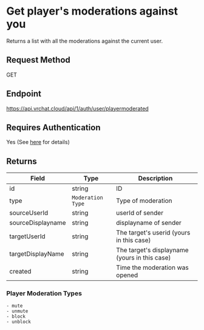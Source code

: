 # Get player's moderations against you

Returns a list with all the moderations against the current user.

## Request Method
GET

## Endpoint
https://api.vrchat.cloud/api/1/auth/user/playermoderated


## Requires Authentication
Yes (See [here](Authorization.md) for details)

## Returns

Field | Type | Description
------|------|------------
id | string | ID
type | `Moderation Type` | Type of moderation
sourceUserId | string | userId of sender
sourceDisplayname | string | displayname of sender
targetUserId | string | The target's userid (yours in this case)
targetDisplayName | string | The target's displayname (yours in this case)
created | string | Time the moderation was opened

### Player Moderation Types

    - mute
	- unmute
	- block
	- unblock
